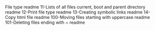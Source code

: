 File type readme
11-Lists of all files current, boot and parent directory readme
12-Print file type readme
13-Creating symbolic links readme
14-Copy html file readme
100-Moving files starting with uppercase readme
101-Deleting files ending with ~ readme
